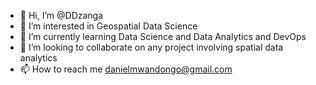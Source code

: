 - 👋 Hi, I’m @DDzanga
- 👀 I’m interested in Geospatial Data Science
- 🌱 I’m currently learning Data Science and Data Analytics and DevOps
- 💞️ I’m looking to collaborate on any project involving spatial data analytics
- 📫 How to reach me danielmwandongo@gmail.com

<!---
DDzanga/DDzanga is a ✨ special ✨ repository because its `README.md` (this file) appears on your GitHub profile.
You can click the Preview link to take a look at your changes.
--->
